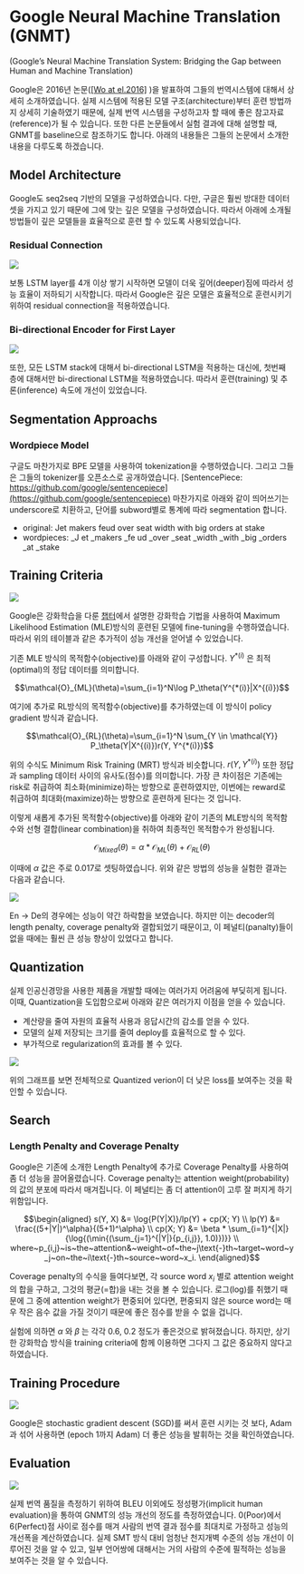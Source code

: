 # Google Neural Machine Translation (GNMT)
(Google’s Neural Machine Translation System: Bridging the Gap between Human and Machine Translation)

Google은 2016년 논문([[Wo at el.2016]](https://arxiv.org/pdf/1609.08144.pdf)
)을 발표하여 그들의 번역시스템에 대해서 상세히 소개하였습니다. 실제 시스템에 적용된 모델 구조(architecture)부터 훈련 방법까지 상세히 기술하였기 때문에, 실제 번역 시스템을 구성하고자 할 때에 좋은 참고자료(reference)가 될 수 있습니다. 또한 다른 논문들에서 실험 결과에 대해 설명할 때, GNMT를 baseline으로 참조하기도 합니다. 아래의 내용들은 그들의 논문에서 소개한 내용을 다루도록 하겠습니다.

## Model Architecture

Google도 seq2seq 기반의 모델을 구성하였습니다. 다만, 구글은 훨씬 방대한 데이터셋을 가지고 있기 때문에 그에 맞는 깊은 모델을 구성하였습니다. 따라서 아래에 소개될 방법들이 깊은 모델들을 효율적으로 훈련 할 수 있도록 사용되었습니다.

### Residual Connection

![](../assets/nmt-gnmt-1.png)

보통 LSTM layer를 4개 이상 쌓기 시작하면 모델이 더욱 깊어(deeper)짐에 따라서 성능 효율이 저하되기 시작합니다. 따라서 Google은 깊은 모델은 효율적으로 훈련시키기 위하여 residual connection을 적용하였습니다.

### Bi-directional Encoder for First Layer

![](../assets/nmt-gnmt-2.png)

또한, 모든 LSTM stack에 대해서 bi-directional LSTM을 적용하는 대신에, 첫번째 층에 대해서만 bi-directional LSTM을 적용하였습니다. 따라서 훈련(training) 및 추론(inference) 속도에 개선이 있었습니다.

## Segmentation Approachs

### Wordpiece Model

구글도 마찬가지로 BPE 모델을 사용하여 tokenization을 수행하였습니다. 그리고 그들은 그들의 tokenizer를 오픈소스로 공개하였습니다. <comment> [SentencePiece: https://github.com/google/sentencepiece](https://github.com/google/sentencepiece) </comment> 마찬가지로 아래와 같이 띄어쓰기는 underscore로 치환하고, 단어를 subword별로 통계에 따라 segmentation 합니다.

- original: Jet makers feud over seat width with big orders at stake
- wordpieces: _J et _makers _fe ud _over _seat _width _with _big _orders _at _stake

## Training Criteria

![](../assets/nmt-gnmt-5.png)

Google은 강화학습을 다룬 [챕터](reinforcement-learning/cover.md)에서 설명한 강화학습 기법을 사용하여 Maximum Likelihood Estimation (MLE)방식의 훈련된 모델에 fine-tuning을 수행하였습니다. 따라서 위의 테이블과 같은 추가적이 성능 개선을 얻어낼 수 있었습니다.

기존 MLE 방식의 목적함수(objective)를 아래와 같이 구성합니다. $Y^{*(i)}$ 은 최적(optimal)의 정답 데이터를 의미합니다.

$$\mathcal{O}_{ML}(\theta)=\sum_{i=1}^N\log P_\theta(Y^{*(i)}|X^{(i)})$$

여기에 추가로 RL방식의 목적함수(objective)를 추가하였는데 이 방식이 policy gradient 방식과 같습니다.

$$\mathcal{O}_{RL}(\theta)=\sum_{i=1}^N \sum_{Y \in \mathcal{Y}} P_\theta(Y|X^{(i)})r(Y, Y^{*(i)})$$

위의 수식도 Minimum Risk Training (MRT) 방식과 비슷합니다. $r(Y, Y^{*(i)})$ 또한 정답과 sampling 데이터 사이의 유사도(점수)를 의미합니다. 가장 큰 차이점은 기존에는 risk로 취급하여 최소화(minimize)하는 방향으로 훈련하였지만, 이번에는 reward로 취급하여 최대화(maximize)하는 방향으로 훈련하게 된다는 것 입니다.

이렇게 새롭게 추가된 목적함수(objective)를 아래와 같이 기존의 MLE방식의 목적함수와 선형 결합(linear combination)을 취하여 최종적인 목적함수가 완성됩니다.

$$\mathcal{O}_{Mixed}(\theta)=\alpha*\mathcal{O}_{ML}(\theta)+\mathcal{O}_{RL}(\theta)$$

이때에 $\alpha$ 값은 주로 0.017로 셋팅하였습니다. 위와 같은 방법의 성능을 실험한 결과는 다음과 같습니다.

![](../assets/nmt-gnmt-5.png)

En $\rightarrow$ De의 경우에는 성능이 약간 하락함을 보였습니다. 하지만 이는 decoder의 length penalty, coverage penalty와 결합되었기 때문이고, 이 페널티(panalty)들이 없을 때에는 훨씬 큰 성능 향상이 있었다고 합니다.

## Quantization

실제 인공신경망을 사용한 제품을 개발할 때에는 여러가지 어려움에 부딪히게 됩니다. 이때, Quantization을 도입함으로써 아래와 같은 여러가지 이점을 얻을 수 있습니다.

- 계산량을 줄여 자원의 효율적 사용과 응답시간의 감소를 얻을 수 있다.
- 모델의 실제 저장되는 크기를 줄여 deploy를 효율적으로 할 수 있다.
- 부가적으로 regularization의 효과를 볼 수 있다.

![](../assets/nmt-gnmt-3.png)

위의 그래프를 보면 전체적으로 Quantized verion이 더 낮은 loss를 보여주는 것을 확인할 수 있습니다.

## Search

### Length Penalty and Coverage Penalty

Google은 기존에 소개한 Length Penalty에 추가로 Coverage Penalty를 사용하여 좀 더 성능을 끌어올렸습니다. Coverage penalty는 attention weight(probability)의 값의 분포에 따라서 매겨집니다. 이 페널티는 좀 더 attention이 고루 잘 퍼지게 하기 위함입니다.

$$\begin{aligned}
s(Y, X) &= \log{P(Y|X)}/lp(Y) + cp(X; Y) \\
lp(Y) &= \frac{(5+|Y|)^\alpha}{(5+1)^\alpha} \\
cp(X; Y) &= \beta * \sum_{i=1}^{|X|}{\log{(\min{(\sum_{j=1}^{|Y|}{p_{i,j}}, 1.0)})}} \\
where~p_{i,j}~is~the~attention&~weight~of~the~j\text{-}th~target~word~y_j~on~the~i\text{-}th~source~word~x_i.
\end{aligned}$$

Coverage penalty의 수식을 들여다보면, 각 source word $x_i$ 별로 attention weight의 합을 구하고, 그것의 평균(=합)을 내는 것을 볼 수 있습니다. 로그(log)를 취했기 때문에 그 중에 attention weight가 편중되어 있다면, 편중되지 않은 source word는 매우 작은 음수 값을 가질 것이기 때문에 좋은 점수를 받을 수 없을 겁니다.

실험에 의하면 $\alpha$ 와 $\beta$ 는 각각 0.6, 0.2 정도가 좋은것으로 밝혀졌습니다. 하지만, 상기한 강화학습 방식을 training criteria에 함께 이용하면 그다지 그 값은 중요하지 않다고 하였습니다.

## Training Procedure

![](../assets/nmt-gnmt-4.png)

Google은 stochastic gradient descent (SGD)를 써서 훈련 시키는 것 보다, Adam과 섞어 사용하면 (epoch 1까지 Adam) 더 좋은 성능을 발휘하는 것을 확인하였습니다.

## Evaluation

![](../assets/nmt-gnmt-6.png)

실제 번역 품질을 측정하기 위하여 BLEU 이외에도 정성평가(implicit human evaluation)을 통하여 GNMT의 성능 개선의 정도를 측정하였습니다. 0(Poor)에서 6(Perfect)점 사이로 점수를 매겨 사람의 번역 결과 점수를 최대치로 가정하고 성능의 개선폭을 계산하였습니다. 실제 SMT 방식 대비 엄청난 천지개벽 수준의 성능 개선이 이루어진 것을 알 수 있고, 일부 언어쌍에 대해서는 거의 사람의 수준에 필적하는 성능을 보여주는 것을 알 수 있습니다.

